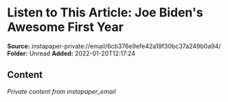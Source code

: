 # Listen to This Article: Joe Biden's Awesome First Year

**Source:** instapaper-private://email/6cb376e9efe42a19f30bc37a249b0a94/
**Folder:** Unread
**Added:** 2022-01-20T12:17:24




## Content
*Private content from instapaper_email*
